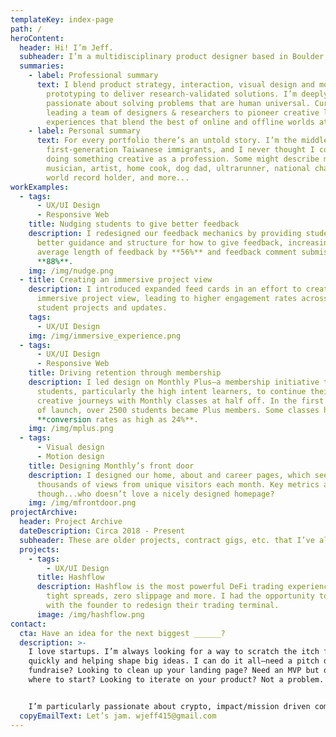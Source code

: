 ```yaml
---
templateKey: index-page
path: /
heroContent:
  header: Hi! I’m Jeff.
  subheader: I’m a multidisciplinary product designer based in Boulder, Colorado.
  summaries:
    - label: Professional summary
      text: I blend product strategy, interaction, visual design and motion
        prototyping to deliver research-validated solutions. I’m deeply
        passionate about solving problems that are human universal. Currently
        leading a team of designers & researchers to pioneer creative learning
        experiences that blend the best of online and offline worlds at Monthly.
    - label: Personal summary
      text: For every portfolio there’s an untold story. I’m the middle child of
        first-generation Taiwanese immigrants, and I never thought I could be
        doing something creative as a profession. Some might describe me as a
        musician, artist, home cook, dog dad, ultrarunner, national champion,
        world record holder, and more...
workExamples:
  - tags:
      - UX/UI Design
      - Responsive Web
    title: Nudging students to give better feedback
    description: I redesigned our feedback mechanics by providing students with
      better guidance and structure for how to give feedback, increasing the
      average length of feedback by **56%** and feedback comment submission by
      **88%**.
    img: /img/nudge.png
  - title: Creating an immersive project view
    description: I introduced expanded feed cards in an effort to create a more
      immersive project view, leading to higher engagement rates across all
      student projects and updates.
    tags:
      - UX/UI Design
    img: /img/immersive_experience.png
  - tags:
      - UX/UI Design
      - Responsive Web
    title: Driving retention through membership
    description: I led design on Monthly Plus—a membership initiative that allows
      students, particularly the high intent learners, to continue their
      creative journeys with Monthly classes at half off. In the first 3 months
      of launch, over 2500 students became Plus members. Some classes had
      **conversion rates as high as 24%**.
    img: /img/mplus.png
  - tags:
      - Visual design
      - Motion design
    title: Designing Monthly’s front door
    description: I designed our home, about and career pages, which see hundreds of
      thousands of views from unique visitors each month. Key metrics aside
      though...who doesn’t love a nicely designed homepage?
    img: /img/mfrontdoor.png
projectArchive:
  header: Project Archive
  dateDescription: Circa 2018 - Present
  subheader: These are older projects, contract gigs, etc. that I’ve also had my hands on.
  projects:
    - tags:
        - UX/UI Design
      title: Hashflow
      description: Hashflow is the most powerful DeFi trading experience, featuring
        tight spreads, zero slippage and more. I had the opportunity to work
        with the founder to redesign their trading terminal.
      image: /img/hashflow.png
contact:
  cta: Have an idea for the next biggest ______?
  description: >-
    I love startups. I’m always looking for a way to scratch the itch for moving
    quickly and helping shape big ideas. I can do it all—need a pitch deck for a
    fundraise? Looking to clean up your landing page? Need an MVP but don’t know
    where to start? Looking to iterate on your product? Not a problem.


    I’m particularly passionate about crypto, impact/mission driven companies, and products focused on building communities.
  copyEmailText: Let’s jam. wjeff415@gmail.com
---
```

